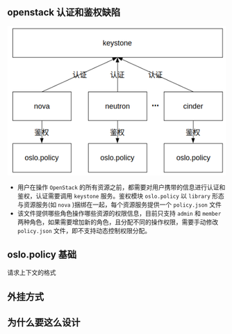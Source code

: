 ## openstack 认证和鉴权缺陷
![openstack_authority](https://github.com/com-wushuang/goBasic/blob/main/image/openstack_authority.png)
- 用户在操作 `OpenStack` 的所有资源之前，都需要对用户携带的信息进行认证和鉴权，认证需要调用 `keystone` 服务。鉴权模块 `oslo.policy` 以 `library` 形态与资源服务(如 `nova` )捆绑在一起，每个资源服务提供一个 `policy.json` 文件
- 该文件提供哪些角色操作哪些资源的权限信息，目前只支持 `admin` 和 `member` 两种角色，如果需要增加新的角色，且分配不同的操作权限，需要手动修改 `policy.json` 文件，即不支持动态控制权限分配。

## oslo.policy 基础
请求上下文的格式

## 外挂方式

## 为什么要这么设计

## 

